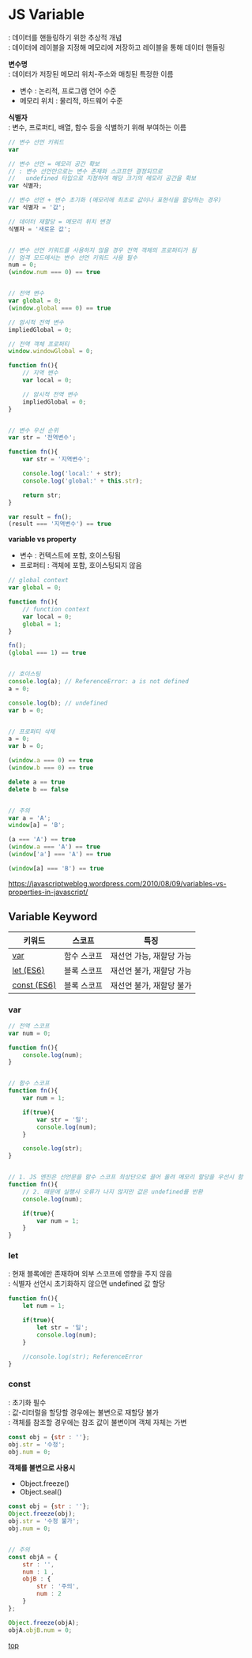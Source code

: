 # JS Variable  
: 데이터를 핸들링하기 위한 추상적 개념   
: 데이터에 레이블을 지정해 메모리에 저장하고 레이블을 통해 데이터 핸들링   


**변수명**   
: 데이터가 저장된 메모리 위치-주소와 매칭된 특정한 이름  

- 변수 : 논리적, 프로그램 언어 수준
- 메모리 위치 : 물리적, 하드웨어 수준   


**식별자**      
: 변수, 프로퍼티, 배열, 함수 등을 식별하기 위해 부여하는 이름   


```js
// 변수 선언 키워드
var

// 변수 선언 = 메모리 공간 확보
// : 변수 선언만으로는 변수 존재와 스코프만 결정되므로
//   undefined 타입으로 지정하여 해당 크기의 메모리 공간을 확보
var 식별자;

// 변수 선언 + 변수 초기화 (메모리에 최초로 값이나 표현식을 할당하는 경우)
var 식별자 = '값';

// 데이터 재할당 = 메모리 위치 변경  
식별자 = '새로운 값';


// 변수 선언 키워드를 사용하지 않을 경우 전역 객체의 프로퍼티가 됨
// 엄격 모드에서는 변수 선언 키워드 사용 필수
num = 0;
(window.num === 0) == true


// 전역 변수
var global = 0;
(window.global === 0) == true

// 암시적 전역 변수
impliedGlobal = 0;

// 전역 객체 프로퍼티  
window.windowGlobal = 0;

function fn(){
    // 지역 변수
    var local = 0;

    // 암시적 전역 변수
    impliedGlobal = 0;
}


// 변수 우선 순위
var str = '전역변수';

function fn(){
    var str = '지역변수';

    console.log('local:' + str);
    console.log('global:' + this.str);

    return str;
}

var result = fn();
(result === '지역변수') == true  
```


**variable vs property**   
- 변수 : 컨텍스트에 포함, 호이스팅됨  
- 프로퍼티 : 객체에 포함, 호이스팅되지 않음  

```js
// global context
var global = 0;

function fn(){
    // function context
    var local = 0;
    global = 1;
}

fn();
(global === 1) == true


// 호이스팅
console.log(a); // ReferenceError: a is not defined
a = 0;

console.log(b); // undefined
var b = 0;


// 프로퍼티 삭제
a = 0;
var b = 0;

(window.a === 0) == true
(window.b === 0) == true

delete a == true
delete b == false


// 주의
var a = 'A';
window[a] = 'B';

(a === 'A') == true
(window.a === 'A') == true
(window['a'] === 'A') == true

(window[a] === 'B') == true
```


https://javascriptweblog.wordpress.com/2010/08/09/variables-vs-properties-in-javascript/



## Variable Keyword

키워드 | 스코프 | 특징
---|---|---
[var](#var)           | 함수 스코프 | 재선언 가능, 재할당 가능
[let (ES6)](#let)     | 블록 스코프 | 재선언 불가, 재할당 가능
[const (ES6)](#const) | 블록 스코프 | 재선언 불가, 재할당 불가  



### var

```js
// 전역 스코프
var num = 0;

function fn(){
    console.log(num);
}


// 함수 스코프
function fn(){
    var num = 1;

    if(true){
        var str = '일';
        console.log(num);
    }

    console.log(str);
}


// 1. JS 엔진은 선언문을 함수 스코프 최상단으로 끌어 올려 메모리 할당을 우선시 함  
function fn(){
    // 2. 때문에 실행시 오류가 나지 않지만 값은 undefined를 반환  
    console.log(num);

    if(true){
        var num = 1;
    }
}
```



### let
: 현재 블록에만 존재하며 외부 스코프에 영향을 주지 않음    
: 식별자 선언시 초기화하지 않으면 undefined 값 할당

```js
function fn(){
    let num = 1;

    if(true){
        let str = '일';
        console.log(num);
    }

    //console.log(str); ReferenceError
}
```



### const
: 초기화 필수   
: 값-리터럴을 할당할 경우에는 불변으로 재할당 불가      
: 객체를 참조할 경우에는 참조 값이 불변이며 객체 자체는 가변    

```js
const obj = {str : ''};
obj.str = '수정';
obj.num = 0;
```


**객체를 불변으로 사용시**  
- Object.freeze()
- Object.seal()

```js
const obj = {str : ''};
Object.freeze(obj);
obj.str = '수정 불가';
obj.num = 0;


// 주의
const objA = {
    str : '',
    num : 1 ,
    objB : {
        str : '주의',
        num : 2
    }
};

Object.freeze(objA);
objA.objB.num = 0;
```



[top](#)
